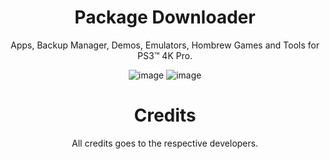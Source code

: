 <div align="center"> 
  
 # Package Downloader
Apps, Backup Manager, Demos, Emulators, Hombrew Games and Tools for PS3™ 4K Pro.

![image](https://user-images.githubusercontent.com/74815634/139362026-891ee0d8-52fe-487e-9115-0b6e2b033bb0.png)
![image](https://user-images.githubusercontent.com/74815634/139362132-5155578f-f0a3-4b13-ba9c-220fc328b948.png)

 # Credits
 
 All credits goes to the respective developers.
</div>
  

